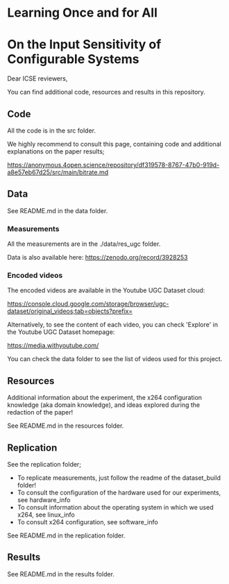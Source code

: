 # Learning Once and for All
# On the Input Sensitivity of Configurable Systems

Dear ICSE reviewers,

You can find additional code, resources and results in this repository.

## Code

All the code is in the src folder.

We highly recommend to consult this page, containing code and additional explanations on the paper results; 

https://anonymous.4open.science/repository/df319578-8767-47b0-919d-a8e57eb67d25/src/main/bitrate.md

## Data

See README.md in the data folder.

### Measurements

All the measurements are in the ./data/res_ugc folder.

Data is also available here: https://zenodo.org/record/3928253

### Encoded videos

The encoded videos are available in the Youtube UGC Dataset cloud:

https://console.cloud.google.com/storage/browser/ugc-dataset/original_videos;tab=objects?prefix=

Alternatively, to see the content of each video, you can check 'Explore' in the Youtube UGC Dataset homepage:

https://media.withyoutube.com/

You can check the data folder to see the list of videos used for this project.

## Resources

Additional information about the experiment, the x264 configuration knowledge (aka domain knowledge), and ideas explored during the redaction of the paper!

See README.md in the resources folder.

## Replication

See the replication folder;
- To replicate measurements, just follow the readme of the dataset_build folder!
- To consult the configuration of the hardware used for our experiments, see hardware_info
- To consult information about the operating system in which we used x264, see linux_info
- To consult x264 configuration, see software_info

See README.md in the replication folder.

## Results

See README.md in the results folder.

